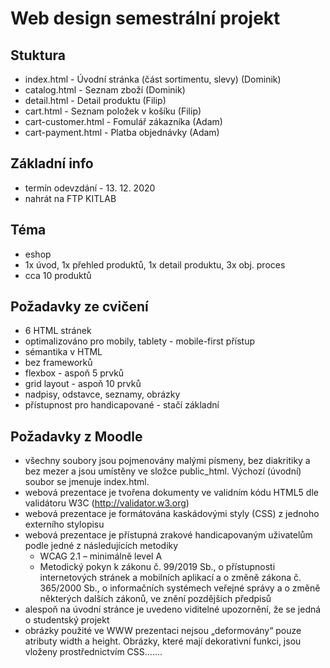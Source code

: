 # Web design semestrální projekt
## Stuktura
- index.html - Úvodní stránka (část sortimentu, slevy) (Dominik)
- catalog.html - Seznam zboží (Dominik)
- detail.html - Detail produktu (Filip)
- cart.html - Seznam položek v košíku (Filip)
- cart-customer.html - Fomulář zákazníka (Adam)
- cart-payment.html - Platba objednávky (Adam)

## Základní info
- termín odevzdání - 13. 12. 2020
- nahrát na FTP KITLAB
## Téma
- eshop
- 1x úvod, 1x přehled produktů, 1x detail produktu, 3x obj. proces
- cca 10 produktů
## Požadavky ze cvičení
- 6 HTML stránek
- optimalizováno pro mobily, tablety - mobile-first přístup
- sémantika v HTML
- bez frameworků
- flexbox - aspoň 5 prvků
- grid layout - aspoň 10 prvků
- nadpisy, odstavce, seznamy, obrázky
- přístupnost pro handicapované - stačí základní
## Požadavky z Moodle
- všechny soubory jsou pojmenovány malými písmeny, bez diakritiky a bez mezer a jsou umístěny ve složce public_html. Výchozí (úvodní) soubor se jmenuje index.html.
- webová prezentace je tvořena dokumenty ve validním kódu HTML5 dle validátoru W3C (http://validator.w3.org)
- webová prezentace je formátována kaskádovými styly (CSS) z jednoho externího stylopisu
- webová prezentace je přístupná zrakové handicapovaným uživatelům podle jedné z následujících metodiky
    - WCAG 2.1 – minimálně level A
    - Metodický pokyn k zákonu č. 99/2019 Sb., o přístupnosti internetových stránek a mobilních aplikací a o změně zákona č. 365/2000 Sb., o informačních systémech veřejné správy a o změně některých dalších zákonů, ve znění pozdějších předpisů
- alespoň na úvodní stránce je uvedeno viditelné upozornění, že se jedná o studentský projekt
- obrázky použité ve WWW prezentaci nejsou „deformovány“ pouze atributy width a height. Obrázky, které mají dekorativní funkci, jsou vloženy prostřednictvím CSS.......
